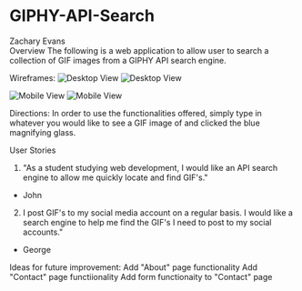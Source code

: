 # GIPHY-API-Search
  Zachary Evans   
Overview
The following is a web application to allow user to search a collection of GIF images from a GIPHY API search engine.

Wireframes:
![Desktop View](documents/desktopview.png/ "Desktop View")
<img src="documents/desktopview.PNG/" class="img-responsive" alt="Desktop View"> </div>

![Mobile View](mobileview.png/ "Mobile View")
<img src="documents/mobileview.PNG/" class="img-responsive" alt="Mobile View"> </div>

Directions:
In order to use the functionalities offered, simply type in whatever you would like to see a GIF image of and clicked the blue magnifying glass.

User Stories
1. "As a student studying web development, I would like an API search engine to allow me quickly locate and find GIF's."
- John

2. I post GIF's to my social media account on a regular basis. I would like a search engine to help me find the GIF's I need to post to my social accounts."
- George

Ideas for future improvement:
    Add "About" page functionality
    Add "Contact" page functiionality
    Add form functionaity to "Contact" page
